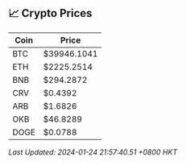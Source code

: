## 📈 Crypto Prices

| Coin | Price |
| ---- | ----- |
| BTC | $39946.1041 |
| ETH | $2225.2514 |
| BNB | $294.2872 |
| CRV | $0.4392 |
| ARB | $1.6826 |
| OKB | $46.8289 |
| DOGE | $0.0788 |

_Last Updated: 2024-01-24 21:57:40.51 +0800 HKT_